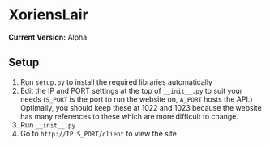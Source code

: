 # XoriensLair

__Current Version:__ Alpha


## Setup
1. Run `setup.py` to install the required libraries automatically
2. Edit the IP and PORT settings at the top of `__init__.py` to suit your needs (`S_PORT` is the port to run the website on, `A_PORT` hosts the API.) Optimally, you should keep these at 1022 and 1023 because the website has many references to these which are more difficult to change.
3. Run `__init__.py`
4. Go to `http://IP:S_PORT/client` to view the site